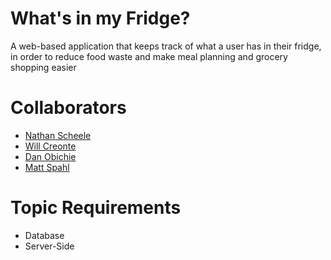 # What's in my Fridge?
A web-based application that keeps track of what a user has in their fridge, in order to reduce food waste and make meal planning and grocery shopping easier

# Collaborators
- [Nathan Scheele](team/NATHAN_SCHEELE.md)
- [Will Creonte](team/WILL_CREONTE.md)
- [Dan Obichie](team/DANIEL_OBICHIE.md)
- [Matt Spahl](team/MATTHEW_SPAHL.md)
# Topic Requirements
- Database
- Server-Side
